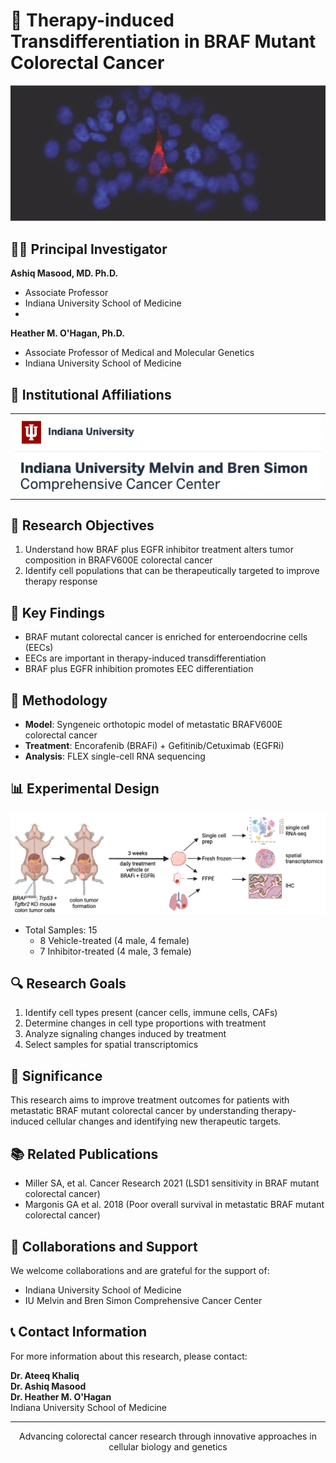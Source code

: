 # 🧬 Therapy-induced Transdifferentiation in BRAF Mutant Colorectal Cancer

![Research Banner](Picture1.1.png)

## 👩‍🔬 Principal Investigator
**Ashiq Masood, MD. Ph.D.**
- Associate Professor
- Indiana University School of Medicine
- 
**Heather M. O'Hagan, Ph.D.**
- Associate Professor of Medical and Molecular Genetics
- Indiana University School of Medicine

## 🏢 Institutional Affiliations

<table>
  <tr><td><img src="Picture1.2.png" alt="Indiana University School of Medicine Logo"></td>
  
  </tr>
</table>

## 🎯 Research Objectives

1. Understand how BRAF plus EGFR inhibitor treatment alters tumor composition in BRAFV600E colorectal cancer
2. Identify cell populations that can be therapeutically targeted to improve therapy response

## 🧫 Key Findings

- BRAF mutant colorectal cancer is enriched for enteroendocrine cells (EECs)
- EECs are important in therapy-induced transdifferentiation
- BRAF plus EGFR inhibition promotes EEC differentiation

## 🔬 Methodology

- **Model**: Syngeneic orthotopic model of metastatic BRAFV600E colorectal cancer
- **Treatment**: Encorafenib (BRAFi) + Gefitinib/Cetuximab (EGFRi)
- **Analysis**: FLEX single-cell RNA sequencing

## 📊 Experimental Design

![Sample Distribution](Picture1.png)

- Total Samples: 15
  - 8 Vehicle-treated (4 male, 4 female)
  - 7 Inhibitor-treated (4 male, 3 female)

## 🔍 Research Goals

1. Identify cell types present (cancer cells, immune cells, CAFs)
2. Determine changes in cell type proportions with treatment
3. Analyze signaling changes induced by treatment
4. Select samples for spatial transcriptomics

## 🌟 Significance

This research aims to improve treatment outcomes for patients with metastatic BRAF mutant colorectal cancer by understanding therapy-induced cellular changes and identifying new therapeutic targets.

## 📚 Related Publications

- Miller SA, et al. Cancer Research 2021 (LSD1 sensitivity in BRAF mutant colorectal cancer)
- Margonis GA et al. 2018 (Poor overall survival in metastatic BRAF mutant colorectal cancer)

## 🤝 Collaborations and Support

We welcome collaborations and are grateful for the support of:
- Indiana University School of Medicine
- IU Melvin and Bren Simon Comprehensive Cancer Center

## 📞 Contact Information

For more information about this research, please contact:

**Dr. Ateeq Khaliq**  
**Dr. Ashiq Masood**  
**Dr. Heather M. O'Hagan**   
Indiana University School of Medicine

---

<p align="center">
  Advancing colorectal cancer research through innovative approaches in cellular biology and genetics
</p>
